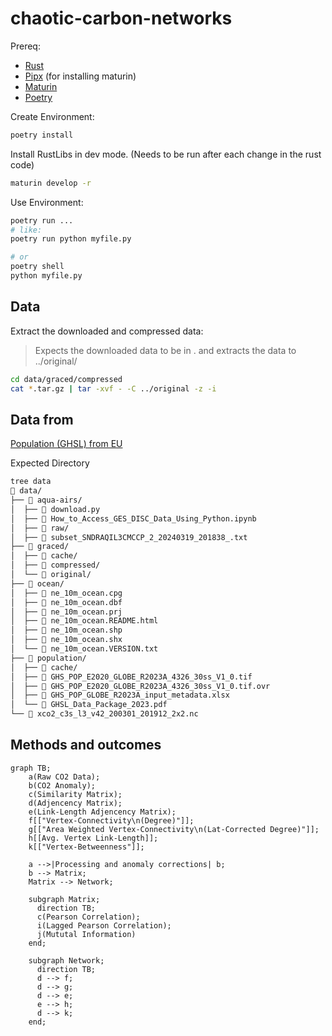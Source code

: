 # chaotic-carbon-networks

Prereq:

- [Rust](https://www.rust-lang.org/tools/install)
- [Pipx](https://pipx.pypa.io/stable/installation/) (for installing maturin)
- [Maturin](https://www.maturin.rs/installation)
- [Poetry](https://python-poetry.org/docs/)

Create Environment:

```sh
poetry install
```

Install RustLibs in dev mode. (Needs to be run after each change in the rust code)

```sh
maturin develop -r
```

Use Environment:

```sh
poetry run ...
# like:
poetry run python myfile.py

# or
poetry shell
python myfile.py

```

## Data

Extract the downloaded and compressed data:

> Expects the downloaded data to be in . and extracts the data to ../original/

```sh
cd data/graced/compressed
cat *.tar.gz | tar -xvf - -C ../original -z -i
```

## Data from

[Population (GHSL) from EU](https://ghsl.jrc.ec.europa.eu/download.php?ds=pop)

Expected Directory

```sh
tree data
 data/
├──  aqua-airs/
│  ├──  download.py
│  ├──  How_to_Access_GES_DISC_Data_Using_Python.ipynb
│  ├──  raw/
│  ├──  subset_SNDRAQIL3CMCCP_2_20240319_201838_.txt
├──  graced/
│  ├──  cache/
│  ├──  compressed/
│  └──  original/
├──  ocean/
│  ├──  ne_10m_ocean.cpg
│  ├──  ne_10m_ocean.dbf
│  ├──  ne_10m_ocean.prj
│  ├──  ne_10m_ocean.README.html
│  ├──  ne_10m_ocean.shp
│  ├──  ne_10m_ocean.shx
│  └──  ne_10m_ocean.VERSION.txt
├──  population/
│  ├──  cache/
│  ├──  GHS_POP_E2020_GLOBE_R2023A_4326_30ss_V1_0.tif
│  ├──  GHS_POP_E2020_GLOBE_R2023A_4326_30ss_V1_0.tif.ovr
│  ├──  GHS_POP_GLOBE_R2023A_input_metadata.xlsx
│  └──  GHSL_Data_Package_2023.pdf
└──  xco2_c3s_l3_v42_200301_201912_2x2.nc
```

## Methods and outcomes

```mermaid
graph TB;
    a(Raw CO2 Data);
    b(CO2 Anomaly);
    c(Similarity Matrix);
    d(Adjencency Matrix);
    e(Link-Length Adjencency Matrix);
    f[["Vertex-Connectivity\n(Degree)"]];
    g[["Area Weighted Vertex-Connectivity\n(Lat-Corrected Degree)"]];
    h[[Avg. Vertex Link-Length]];
    k[["Vertex-Betweenness"]];

    a -->|Processing and anomaly corrections| b;
    b --> Matrix;
    Matrix --> Network;

    subgraph Matrix;
      direction TB;
      c(Pearson Correlation);
      i(Lagged Pearson Correlation);
      j(Mututal Information)
    end;

    subgraph Network;
      direction TB;
      d --> f;
      d --> g;
      d --> e;
      e --> h;
      d --> k;
    end;

```
